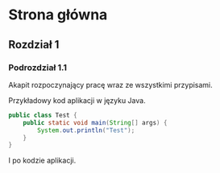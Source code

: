 # Strona główna
## Rozdział 1
### Podrozdział 1.1

Akapit rozpoczynający pracę wraz ze wszystkimi przypisami.

Przykładowy kod aplikacji w języku Java.

```java
public class Test {
	public static void main(String[] args) {
    	System.out.println("Test");
    }
}
```

I po kodzie aplikacji.


